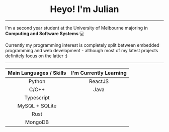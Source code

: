 <!-- Main Heading -->
<h1 align="center">Heyo! I'm Julian</h1>

---

<!-- Intro Paragraph -->

I'm a second year student at the University of Melbourne majoring in <strong>Computing and Software Systems</strong> 💻

Currently my programming interest is completely split between embedded programming and web development - although most of my latest projects definitely focus on the latter :&#8203;)


---

<!-- Main Languages -->

<div align="center">

| Main Languages / Skills | I'm Currently Learning |
|:-----------------------:|:----------------------:|
|          Python         |          ReactJS       |
|          C/C++          |           Java         |
|        Typescript       |                        |
|     MySQL + SQLite      |                        |
|          Rust           |                        |
|        MongoDB          |                        |

</div>
